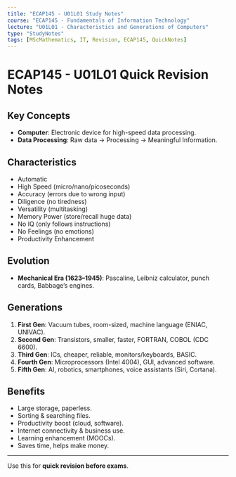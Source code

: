 ```yaml
---
title: "ECAP145 - U01L01 Study Notes"
course: "ECAP145 - Fundamentals of Information Technology"
lecture: "U01L01 - Characteristics and Generations of Computers"
type: "StudyNotes"
tags: [MScMathematics, IT, Revision, ECAP145, QuickNotes]
---
```



# ECAP145 - U01L01 Quick Revision Notes

## Key Concepts
- **Computer**: Electronic device for high-speed data processing.
- **Data Processing**: Raw data → Processing → Meaningful Information.

## Characteristics
- Automatic
- High Speed (micro/nano/picoseconds)
- Accuracy (errors due to wrong input)
- Diligence (no tiredness)
- Versatility (multitasking)
- Memory Power (store/recall huge data)
- No IQ (only follows instructions)
- No Feelings (no emotions)
- Productivity Enhancement

## Evolution
- **Mechanical Era (1623–1945)**: Pascaline, Leibniz calculator, punch cards, Babbage’s engines.

## Generations
1. **First Gen**: Vacuum tubes, room-sized, machine language (ENIAC, UNIVAC).
2. **Second Gen**: Transistors, smaller, faster, FORTRAN, COBOL (CDC 6600).
3. **Third Gen**: ICs, cheaper, reliable, monitors/keyboards, BASIC.
4. **Fourth Gen**: Microprocessors (Intel 4004), GUI, advanced software.
5. **Fifth Gen**: AI, robotics, smartphones, voice assistants (Siri, Cortana).

## Benefits
- Large storage, paperless.
- Sorting & searching files.
- Productivity boost (cloud, software).
- Internet connectivity & business use.
- Learning enhancement (MOOCs).
- Saves time, helps make money.

---
Use this for **quick revision before exams**.
